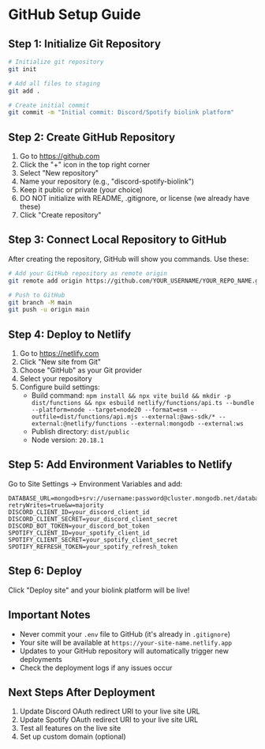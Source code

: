 # GitHub Setup Guide

## Step 1: Initialize Git Repository

```bash
# Initialize git repository
git init

# Add all files to staging
git add .

# Create initial commit
git commit -m "Initial commit: Discord/Spotify biolink platform"
```

## Step 2: Create GitHub Repository

1. Go to https://github.com
2. Click the "+" icon in the top right corner
3. Select "New repository"
4. Name your repository (e.g., "discord-spotify-biolink")
5. Keep it public or private (your choice)
6. DO NOT initialize with README, .gitignore, or license (we already have these)
7. Click "Create repository"

## Step 3: Connect Local Repository to GitHub

After creating the repository, GitHub will show you commands. Use these:

```bash
# Add your GitHub repository as remote origin
git remote add origin https://github.com/YOUR_USERNAME/YOUR_REPO_NAME.git

# Push to GitHub
git branch -M main
git push -u origin main
```

## Step 4: Deploy to Netlify

1. Go to https://netlify.com
2. Click "New site from Git"
3. Choose "GitHub" as your Git provider
4. Select your repository
5. Configure build settings:
   - Build command: `npm install && npx vite build && mkdir -p dist/functions && npx esbuild netlify/functions/api.ts --bundle --platform=node --target=node20 --format=esm --outfile=dist/functions/api.mjs --external:@aws-sdk/* --external:@netlify/functions --external:mongodb --external:ws`
   - Publish directory: `dist/public`
   - Node version: `20.18.1`

## Step 5: Add Environment Variables to Netlify

Go to Site Settings → Environment Variables and add:

```
DATABASE_URL=mongodb+srv://username:password@cluster.mongodb.net/database_name?retryWrites=true&w=majority
DISCORD_CLIENT_ID=your_discord_client_id
DISCORD_CLIENT_SECRET=your_discord_client_secret
DISCORD_BOT_TOKEN=your_discord_bot_token
SPOTIFY_CLIENT_ID=your_spotify_client_id
SPOTIFY_CLIENT_SECRET=your_spotify_client_secret
SPOTIFY_REFRESH_TOKEN=your_spotify_refresh_token
```

## Step 6: Deploy

Click "Deploy site" and your biolink platform will be live!

## Important Notes

- Never commit your `.env` file to GitHub (it's already in `.gitignore`)
- Your site will be available at `https://your-site-name.netlify.app`
- Updates to your GitHub repository will automatically trigger new deployments
- Check the deployment logs if any issues occur

## Next Steps After Deployment

1. Update Discord OAuth redirect URI to your live site URL
2. Update Spotify OAuth redirect URI to your live site URL
3. Test all features on the live site
4. Set up custom domain (optional)